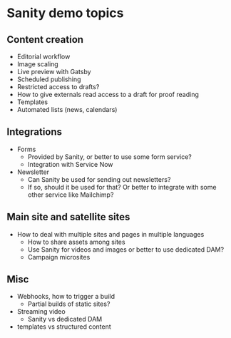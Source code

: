 # Sanity demo topics

## Content creation

- Editorial workflow
- Image scaling
- Live preview with Gatsby
- Scheduled publishing
- Restricted access to drafts?
- How to give externals read access to a draft for proof reading
- Templates
- Automated lists (news, calendars)

## Integrations

- Forms
  - Provided by Sanity, or better to use some form service?
  - Integration with Service Now
- Newsletter
  - Can Sanity be used for sending out newsletters?
  - If so, should it be used for that? Or better to integrate with some other service like Mailchimp?

## Main site and satellite sites

- How to deal with multiple sites and pages in multiple languages
  - How to share assets among sites
  - Use Sanity for videos and images or better to use dedicated DAM?
  - Campaign microsites

## Misc

- Webhooks, how to trigger a build
  - Partial builds of static sites?
- Streaming video
  - Sanity vs dedicated DAM
- templates vs structured content
